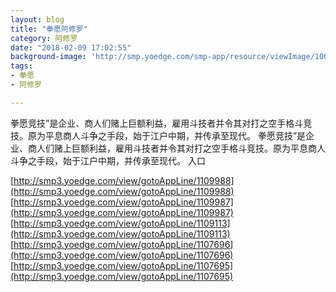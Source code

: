 ```yaml
---
layout: blog
title: "拳愿阿修罗"
category: 阿修罗
date: "2018-02-09 17:02:55"
background-image: 'http://smp.yoedge.com/smp-app/resource/viewImage/1001281appline.png'
tags:
- 拳愿
- 阿修罗

---
```

拳愿竞技”是企业、商人们赌上巨额利益，雇用斗技者并令其对打之空手格斗竞技。原为平息商人斗争之手段，始于江户中期，并传承至现代。
拳愿竞技”是企业、商人们赌上巨额利益，雇用斗技者并令其对打之空手格斗竞技。原为平息商人斗争之手段，始于江户中期，并传承至现代。
入口

[http://smp3.yoedge.com/view/gotoAppLine/1109988](http://smp3.yoedge.com/view/gotoAppLine/1109988)
[http://smp3.yoedge.com/view/gotoAppLine/1109987](http://smp3.yoedge.com/view/gotoAppLine/1109987)
[http://smp3.yoedge.com/view/gotoAppLine/1109113](http://smp3.yoedge.com/view/gotoAppLine/1109113)
[http://smp3.yoedge.com/view/gotoAppLine/1107696](http://smp3.yoedge.com/view/gotoAppLine/1107696)
[http://smp3.yoedge.com/view/gotoAppLine/1107695](http://smp3.yoedge.com/view/gotoAppLine/1107695)

        
